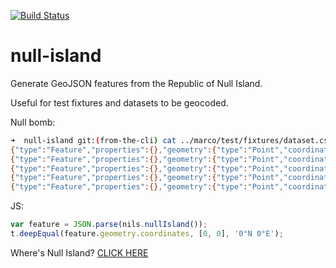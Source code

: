 [![Build Status](https://travis-ci.org/rodowi/null-island.svg?branch=master)](https://travis-ci.org/rodowi/null-island)

# null-island

Generate GeoJSON features from the Republic of Null Island.

Useful for test fixtures and datasets to be geocoded.

Null bomb:
```bash
➜  null-island git:(from-the-cli) cat ../marco/test/fixtures/dataset.csv | node cli.js --pipe                  
{"type":"Feature","properties":{},"geometry":{"type":"Point","coordinates":[0,0]}}
{"type":"Feature","properties":{},"geometry":{"type":"Point","coordinates":[0,0]}}
{"type":"Feature","properties":{},"geometry":{"type":"Point","coordinates":[0,0]}}
{"type":"Feature","properties":{},"geometry":{"type":"Point","coordinates":[0,0]}}
{"type":"Feature","properties":{},"geometry":{"type":"Point","coordinates":[0,0]}}
```

JS:
```javascript
var feature = JSON.parse(nils.nullIsland());
t.deepEqual(feature.geometry.coordinates, [0, 0], '0°N 0°E');
```

Where's Null Island? [CLICK HERE](https://github.com/rodowi/null-island/blob/master/island.geojson)
